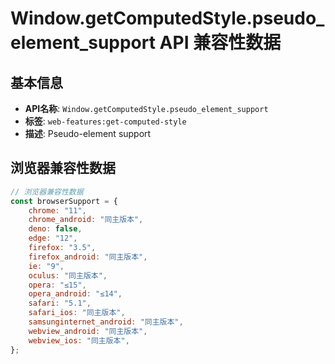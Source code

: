 # Window.getComputedStyle.pseudo_element_support API 兼容性数据

## 基本信息

- **API名称**: `Window.getComputedStyle.pseudo_element_support`
- **标签**: `web-features:get-computed-style`
- **描述**: Pseudo-element support

## 浏览器兼容性数据

```javascript
// 浏览器兼容性数据
const browserSupport = {
    chrome: "11",
    chrome_android: "同主版本",
    deno: false,
    edge: "12",
    firefox: "3.5",
    firefox_android: "同主版本",
    ie: "9",
    oculus: "同主版本",
    opera: "≤15",
    opera_android: "≤14",
    safari: "5.1",
    safari_ios: "同主版本",
    samsunginternet_android: "同主版本",
    webview_android: "同主版本",
    webview_ios: "同主版本",
};

```

